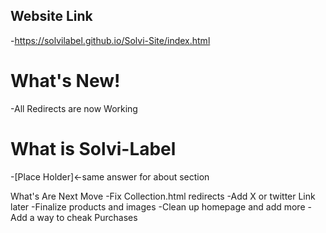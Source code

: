 ## Website Link
-https://solvilabel.github.io/Solvi-Site/index.html
# What's New!
-All Redirects are now Working

# What is Solvi-Label
-[Place Holder]<-same answer for about section 

 What's Are Next Move
-Fix Collection.html redirects
-Add X or twitter Link later
-Finalize products and images
-Clean up homepage and add more
-Add a way to cheak Purchases
